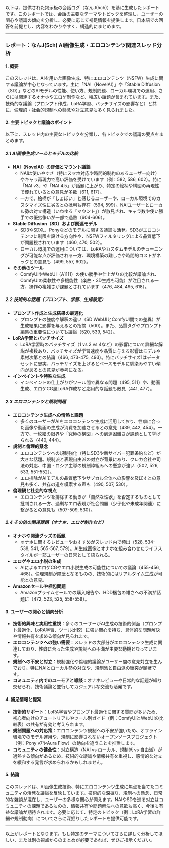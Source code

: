 以下は、提供された掲示板の会話ログ（なんJ(5ch)）を基に生成したレポートです。このレポートでは、会話の主要なテーマやトピックを整理し、ユーザーの関心や議論の傾向を分析し、必要に応じて補足情報を提供します。日本語での回答を前提とし、内容をわかりやすく、構造的にまとめます。

---

### **レポート：なんJ(5ch) AI画像生成・エロコンテンツ関連スレッド分析**

#### **1. 概要**
このスレッドは、AIを用いた画像生成、特にエロコンテンツ（NSFW）生成に関する議論が中心となっています。主に「NAI（NovelAI）」や「Stable Diffusion（SD）」などのAIモデルの性能、使い方、規制問題、ローカル環境での運用、さらには関連するオナホやエロゲ制作など、幅広い話題が含まれています。また、技術的な議論（プロンプト作成、LoRA学習、バッチサイズの影響など）と共に、倫理的・社会的規制への懸念や対立意見も多く見られました。

#### **2. 主要トピックと議論のポイント**
以下に、スレッド内の主要なトピックを分類し、各トピックでの議論の要点をまとめます。

##### **2.1 AI画像生成ツールとモデルの比較**
- **NAI（NovelAI）の評価とマウント議論**
  - NAIは使いやすさ（特にスマホ対応や時間的制約のあるユーザー向け）やキャラ再現力で高い評価を受けています（例：582, 586, 602）。特に「NAI v3」や「NAI 4.5」が話題に上がり、特定の絵柄や構図の再現性で優れているとの意見が多数（611, 617）。
  - 一方で、絵柄が「しょぼい」と感じるユーザーや、ローカル環境でのカスタマイズ性に劣るとの批判も存在（594, 599）。NAIユーザーとローカル勢の対立構造（いわゆる「マウント」）が散見され、キャラ数や使い勝手での優劣争いが一部で過熱（604-606）。
- **Stable Diffusion（SD）および関連モデル**
  - SD3やSDXL、Ponyなどのモデルに関する議論も活発。SD3がエロコンテンツに制限を設ける方向性や、NSFWフィルタリングによる品質低下が問題視されています（460, 470, 502）。
  - ローカル環境での運用については、LoRAやカスタムモデルのチューニングが可能な点が評価される一方、環境構築の難しさや時間的コストがネックとの意見も（499, 557, 602）。
- **その他のツール**
  - ComfyUIやWebUI（A1111）の使い勝手や仕上がりの比較が議論され、ComfyUIの柔軟性や多機能性（楽曲・3D生成も可能）が注目される一方、操作の複雑さが課題とされています（476, 484, 495, 618）。

##### **2.2 技術的な話題（プロンプト、学習、生成設定）**
- **プロンプト作成と生成結果の最適化**
  - プロンプトの強度や解釈の違い（SD WebUIとComfyUI間での差異）が生成結果に影響を与えるとの指摘（500）。また、品質タグやプロンプト編集の重要性についても議論（520, 539, 542）。
- **LoRA学習とバッチサイズ**
  - LoRA学習時のバッチサイズ（1 vs 2 vs 4など）の影響について詳細な解説が複数あり、バッチサイズが学習速度や品質に与える影響はモデルや素材次第との結論（466, 473-475, 493）。特にバッチサイズ1はデータセットに忠実、バッチサイズを上げるとベースモデルに馴染みやすい傾向があるとの意見が参考になる。
- **インペイントや特殊な生成**
  - インペイントの仕上がりがツール間で異なる問題（495, 511）や、動画生成、エロゲCG風LoRA作成など応用的な話題も散見（441, 477）。

##### **2.3 エロコンテンツと規制問題**
- **エロコンテンツ生成への情熱と課題**
  - 多くのユーザーがAIをエロコンテンツ生成に活用しており、性癖に合った画像や動画の生成が消費を加速させるとの意見（439, 442, 454）。一方で、一枚絵の限界や「究極の構図」への到達困難さが課題として挙げられる（440, 444）。
- **規制と倫理的懸念**
  - エロコンテンツへの規制強化（特にSD3や新サイバー犯罪条約など）が大きな話題。規制派と表現自由派の対立が背景にあり、クレカ会社や司法の対応、中国・ロシア主導の規制枠組みへの懸念が強い（502, 526, 533, 551-552）。
  - エロ排除がAIモデルの品質低下やサブカル全体への影響を及ぼすとの意見も多く、共存の道を模索する声も（490, 507, 530）。
- **倫理観と社会的な視点**
  - エロコンテンツを排除する動きが「自然な性欲」を否定するものとして批判される一方、過剰なエロ表現が社会問題（少子化や未成年関連）に繋がるとの意見も（507-509, 530）。

##### **2.4 その他の関連話題（オナホ、エロゲ制作など）**
- **オナホや関連グッズの話題**
  - オナホに関するレビューやおすすめがスレッド内で頻出（528, 534-538, 541, 565-567, 579）。AI生成画像とオナホを組み合わせたライフスタイルが一部ユーザーの日常として語られる。
- **エロゲやエロ小説の生成**
  - AIによるエロゲCGやエロ小説生成の可能性についての議論（455-456, 468）。倫理規制が障壁となるものの、技術的にはリアルタイム生成が可能との意見。
- **Amazonセールや梱包問題**
  - Amazonプライムセールでの購入報告や、HDD梱包の雑さへの不満が話題に（472, 523, 525, 558-559）。

#### **3. ユーザーの関心と傾向分析**
- **技術的興味と実用性重視**：多くのユーザーがAI生成の技術的側面（プロンプト最適化、LoRA学習、ツール比較）に強い関心を持ち、具体的な問題解決や情報共有を求める傾向が見られます。
- **エロコンテンツへの強い需要**：スレッドの大部分がエロコンテンツ生成に関連しており、性癖に合った生成や規制への不満が主要な動機となっています。
- **規制への不安と対立**：規制強化や倫理的議論がユーザー間の意見対立を生んでおり、特にNAIとローカル勢の対立や、規制派と自由派の衝突が顕著です。
- **コミュニティ内でのユーモアと雑談**：オナホレビューや日常的な話題が織り交ぜられ、技術議論と並行してカジュアルな交流も活発です。

#### **4. 補足情報と提案**
- **技術的サポート**：LoRA学習やプロンプト最適化に関する質問が多いため、初心者向けのチュートリアルやツール別ガイド（例：ComfyUIとWebUIの比較表）の共有が有効と考えられます。
- **規制問題への対応策**：エロコンテンツ規制への不安が強いため、オフライン環境でのモデル運用や、規制に影響されないオープンソースプロジェクト（例：Pony v7やAura Flow）の動向を追うことを推奨します。
- **コミュニティの健全性**：対立構造（NAI vs ローカル、規制派 vs 自由派）が過熱する傾向があるため、技術的な議論や情報共有を重視し、感情的な対立を緩和する発言が求められるかもしれません。

#### **5. 結論**
このスレッドは、AI画像生成技術、特にエロコンテンツ生成に焦点を当てたコミュニティの活発な議論を反映しています。技術的な深掘り、規制への懸念、日常的な雑談が混在し、ユーザーの多様な関心が伺えます。NAIやSDを巡る対立はコミュニティの課題であるものの、情報共有や問題解決への意欲も高く、今後も有益な議論が期待されます。必要に応じて、特定のトピック（例：LoRA学習の詳細や規制動向）についてさらに深掘りしたレポートを提供可能です。

---

以上がレポートとなります。もし特定のテーマについてさらに詳しく分析してほしい、または別の視点からのまとめが必要であれば、ぜひご指示ください。